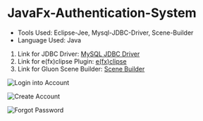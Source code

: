 # JavaFx-Authentication-System

* Tools Used: Eclipse-Jee, Mysql-JDBC-Driver, Scene-Builder 
* Language Used: Java
1. Link for JDBC Driver: [MySQL  JDBC Driver](https://dev.mysql.com/downloads/connector/j/5.1.html)
2. Link for e(fx)clipse Plugin: [e(fx)clipse](http://download.eclipse.org/efxclipse/updates-released/2.3.0/site/)
3. Link for Gluon Scene Builder: [Scene Builder](http://gluonhq.com/products/scene-builder/#download)

![Login into Account](https://github.com/amanovishnu/Mini-Java-Projects/blob/master/1.JavaFx-Authentication-System/Snapshots/LoginScreen.JPG)

![Create Account](https://github.com/amanovishnu/Mini-Java-Projects/blob/master/1%20JavaFx-Authentication-System/Snapshots/CreateAccount.JPG)

![Forgot Password](https://github.com/amanovishnu/Mini-Java-Projects/blob/master/1.JavaFx-Authentication-System/Snapshots/ForgotPassword.JPG)
